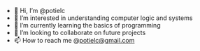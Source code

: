 - 👋 Hi, I’m @potielc
- 👀 I’m interested in understanding computer logic and systems
- 🌱 I’m currently learning the basics of programming 
- 💞️ I’m looking to collaborate on future projects
- 📫 How to reach me @potielc@gmail.com

<!---
potielc/potielc is a ✨ special ✨ repository because its `README.md` (this file) appears on your GitHub profile.
You can click the Preview link to take a look at your changes.
--->
